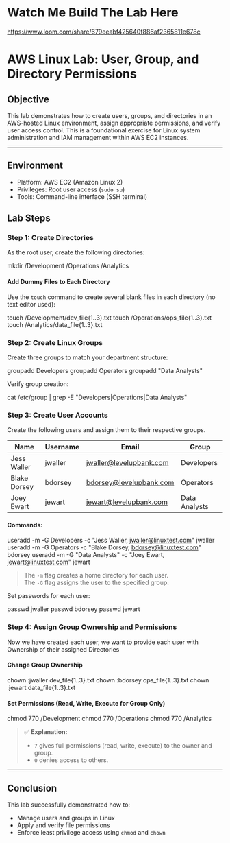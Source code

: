 
# Watch Me Build The Lab Here
https://www.loom.com/share/679eeabf425640f886af2365811e678c

# AWS Linux Lab: User, Group, and Directory Permissions

## **Objective**
This lab demonstrates how to create users, groups, and directories in an AWS-hosted Linux environment, assign appropriate permissions, and verify user access control. This is a foundational exercise for Linux system administration and IAM management within AWS EC2 instances.

---

## **Environment**
- Platform: AWS EC2 (Amazon Linux 2)
- Privileges: Root user access (`sudo su`)
- Tools: Command-line interface (SSH terminal)


## **Lab Steps**

### **Step 1: Create Directories**
As the root user, create the following directories:

mkdir /Development /Operations /Analytics


#### Add Dummy Files to Each Directory
Use the `touch` command to create several blank files in each directory (no text editor used):

touch /Development/dev_file{1..3}.txt
touch /Operations/ops_file{1..3}.txt
touch /Analytics/data_file{1..3}.txt


### **Step 2: Create Linux Groups**
Create three groups to match your department structure:

groupadd Developers
groupadd Operators
groupadd "Data Analysts"

Verify group creation:

cat /etc/group | grep -E "Developers|Operations|Data Analysts"

### **Step 3: Create User Accounts**
Create the following users and assign them to their respective groups.

| Name | Username | Email | Group |
|------|-----------|--------|--------|
| Jess Waller | jwaller | jwaller@levelupbank.com | Developers |
| Blake Dorsey | bdorsey | bdorsey@levelupbank.com | Operators |
| Joey Ewart | jewart | jewart@levelupbank.com | Data Analysts |

#### Commands:

useradd -m -G Developers -c "Jess Waller, jwaller@linuxtest.com" jwaller
useradd -m -G Operators -c "Blake Dorsey, bdorsey@linuxtest.com" bdorsey
useradd -m -G "Data Analysts" -c "Joey Ewart, jewart@linuxtest.com" jewart

> The `-m` flag creates a home directory for each user.  
> The `-G` flag assigns the user to the specified group.

Set passwords for each user:

passwd jwaller
passwd bdorsey
passwd jewart

### **Step 4: Assign Group Ownership and Permissions**
Now we have created each user, we want to provide each user with Ownership of their assigned Directories

#### Change Group Ownership

chown :jwaller dev_file{1..3}.txt
chown :bdorsey ops_file{1..3}.txt
chown :jewart data_file{1..3}.txt


#### Set Permissions (Read, Write, Execute for Group Only)

chmod 770 /Development
chmod 770 /Operations
chmod 770 /Analytics


> ✅ **Explanation:**
> - `7` gives full permissions (read, write, execute) to the owner and group.
> - `0` denies access to others.


---

## **Conclusion**
This lab successfully demonstrated how to:
- Manage users and groups in Linux
- Apply and verify file permissions
- Enforce least privilege access using `chmod` and `chown`


